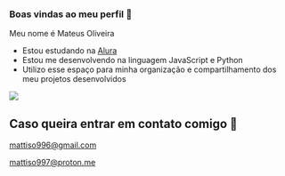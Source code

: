 ### Boas vindas ao meu perfil 💙

Meu nome é Mateus Oliveira

- Estou estudando na [Alura](https://www.alura.com.br/)
- Estou me desenvolvendo na linguagem JavaScript e Python
- Utilizo esse espaço para minha organização e compartilhamento dos meu projetos desenvolvidos

<td><img src="[https://64.media.tumblr.com/tumblr_lyxj33CYzW1qigluvo4_250.gif](https://tenor.com/pt-BR/view/sasuke-gif-26516959)"></td>

## Caso queira entrar em contato comigo 💌

mattiso996@gmail.com

mattiso997@proton.me
